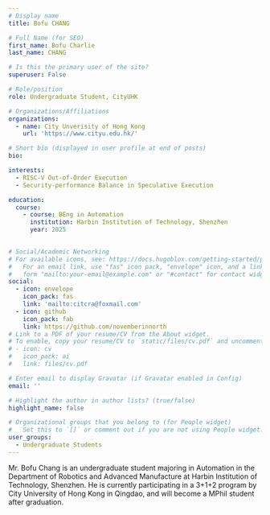 ```yaml
---
# Display name
title: Bofu CHANG

# Full Name (for SEO)
first_name: Bofu Charlie
last_name: CHANG

# Is this the primary user of the site?
superuser: False

# Role/position
role: Undergraduate Student, CityUHK

# Organizations/Affiliations
organizations:
  - name: City Unverisity of Hong Kong
    url: 'https://www.cityu.edu.hk/'

# Short bio (displayed in user profile at end of posts)
bio: 

interests:
  - RISC-V Out-of-Order Execution
  - Security-performance Balance in Speculative Execution

education:
  course:
    - course: BEng in Automation
      institution: Harbin Institution of Technology, Shenzhen
      year: 2025
    

# Social/Academic Networking
# For available icons, see: https://docs.hugoblox.com/getting-started/page-builder/#icons
#   For an email link, use "fas" icon pack, "envelope" icon, and a link in the
#   form "mailto:your-email@example.com" or "#contact" for contact widget.
social:
  - icon: envelope
    icon_pack: fas
    link: 'mailto:citcra@foxmail.com'
  - icon: github
    icon_pack: fab
    link: https://github.com/novemberinnorth    
# Link to a PDF of your resume/CV from the About widget.
# To enable, copy your resume/CV to `static/files/cv.pdf` and uncomment the lines below.
# - icon: cv
#   icon_pack: ai
#   link: files/cv.pdf

# Enter email to display Gravatar (if Gravatar enabled in Config)
email: ''

# Highlight the author in author lists? (true/false)
highlight_name: false

# Organizational groups that you belong to (for People widget)
#   Set this to `[]` or comment out if you are not using People widget.
user_groups:
  - Undergraduate Students
---
```


Mr. Bofu Chang is an undergraduate student majoring in Automation in the Department of Robotics and Advanced Manufacture at Harbin Institution of Technology, Shenzhen. He is currently participating in a 3+1+2 program by City University of Hong Kong in Qingdao, and will become a MPhil student after graduation.
